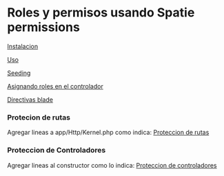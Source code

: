 # Roles y permisos usando Spatie permissions

[Instalacion](https://docs.spatie.be/laravel-permission/v3/installation-laravel/)

[Uso](https://docs.spatie.be/laravel-permission/v3/basic-usage/basic-usage/)

[Seeding](https://docs.spatie.be/laravel-permission/v3/advanced-usage/seeding/#main)

[Asignando roles en el controlador](https://docs.spatie.be/laravel-permission/v3/basic-usage/role-permissions/)

[Directivas blade](https://docs.spatie.be/laravel-permission/v3/basic-usage/blade-directives/)

### Protecion de rutas
Agregar lineas a app/Http/Kernel.php como indica:
[Proteccion de rutas](https://docs.spatie.be/laravel-permission/v3/basic-usage/middleware/)

### Proteccion de Controladores
Agregar lineas al constructor como lo indica:
[Proteccion de controladores](https://docs.spatie.be/laravel-permission/v3/basic-usage/middleware/#package-middleware)


